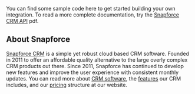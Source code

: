 You can find some sample code here to get started building your own integration. To read a more complete documentation, try the <a href="https://www.snapforce.com/crm/SnapforceCRM-API-Documentation.pdf" title="Snapforce CRM API">Snapforce CRM API</a> pdf.

<h2>About Snapforce</h2>
<a href="https://www.snapforce.com/" title="Snapforce CRM">Snapforce CRM</a> is a simple yet robust cloud based CRM software. Founded in 2011 to offer an affordable quality alternative to the large overly complex CRM products out there. Since 2011, Snapforce has continued to develop new features and improve the user experience with consistent monthly updates. You can read more about <a href="https://www.snapforce.com/what-is-crm/" title="What is CRM">CRM software</a>, the <a href="https://www.snapforce.com/crm/features/" title="Features">features</a> our CRM includes, and our <a href="https://www.snapforce.com/crm/configure/" title="Pricing">pricing</a> structure at our website.
